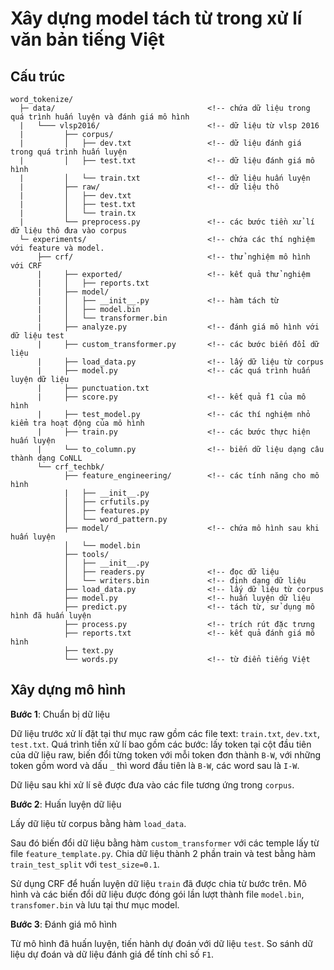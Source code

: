 # Xây dựng model tách từ trong xử lí văn bản tiếng Việt

## Cấu trúc

```
word_tokenize/
  ├─ data/                                  <!-- chứa dữ liệu trong quá trình huấn luyện và đánh giá mô hình 
  |   └─── vlsp2016/                        <!-- dữ liệu từ vlsp 2016
  |         ├── corpus/   
  |         │   ├── dev.txt                 <!-- dữ liệu đánh giá trong quá trình huấn luyện
  |         │   ├── test.txt                <!-- dữ liệu đánh giá mô hình
  |         │   └── train.txt               <!-- dữ liệu huấn luyện
  |         ├── raw/                        <!-- dữ liệu thô
  |         │   ├── dev.txt
  |         │   ├── test.txt
  |         │   └── train.tx
  |         └── preprocess.py               <!-- các bước tiền xử lí dữ liệu thô đưa vào corpus
  └─ experiments/                           <!-- chứa các thí nghiệm với feature và model.
      ├── crf/                              <!-- thử nghiệm mô hình với CRF
      |     ├── exported/                   <!-- kết quả thử nghiệm
      |     │   ├── reports.txt
      |     ├── model/                      
      |     │   ├── __init__.py             <!-- hàm tách từ
      |     │   ├── model.bin
      |     │   └── transformer.bin
      |     ├── analyze.py                  <!-- đánh giá mô hình với dữ liệu test 
      |     ├── custom_transformer.py       <!-- các bước biến đổi dữ liệu
      |     ├── load_data.py                <!-- lấy dữ liệu từ corpus
      |     ├── model.py                    <!-- các quá trình huấn luyện dữ liệu
      |     ├── punctuation.txt                
      |     ├── score.py                    <!-- kết quả f1 của mô hình
      |     ├── test_model.py               <!-- các thí nghiệm nhỏ kiểm tra hoạt động của mô hình
      |     ├── train.py                    <!-- các bước thực hiện huấn luyện
      |     └── to_column.py                <!-- biến dữ liệu dạng câu thành dạng CoNLL
      └── crf_techbk/
            ├── feature_engineering/        <!-- các tính năng cho mô hình
            |   ├── __init__.py
            │   ├── crfutils.py
            │   ├── features.py
            │   └── word_pattern.py
            ├── model/                      <!-- chứa mô hình sau khi huấn luyện
            │   └── model.bin
            ├── tools/ 
            │   ├── __init__.py
            │   ├── readers.py              <!-- đọc dữ liệu
            │   └── writers.bin             <!-- định dạng dữ liệu
            ├── load_data.py                <!-- lấy dữ liệu từ corpus
            ├── model.py                    <!-- huấn luyện dữ liệu
            ├── predict.py                  <!-- tách từ, sử dụng mô hình đã huấn luyện
            ├── process.py                  <!-- trích rút đặc trưng
            ├── reports.txt                 <!-- kết quả đánh giá mô hình
            ├── text.py                     
            └── words.py                    <!-- từ điển tiếng Việt
```
## Xây dựng mô hình

**Bước 1**: Chuẩn bị dữ liệu  

Dữ liệu trước xử lí đặt tại thư mục raw gồm các file text: `train.txt`, `dev.txt`, `test.txt`. Quá trình tiền xử lí bao gồm các bước: lấy token tại cột đầu tiên của dữ liệu raw, biến đổi từng token với mỗi token đơn thành `B-W`, với những token gồm word và dấu `_` thì word đầu tiên là `B-W`, các word sau là `I-W`. 

Dữ liệu sau khi xử lí sẽ được đưa vào các file tương ứng trong `corpus`.

**Bước 2**: Huấn luyện dữ liệu

Lấy dữ liệu từ corpus bằng hàm `load_data`. 

Sau đó biến đổi dữ liệu bằng hàm `custom_transformer` với các temple lấy từ file `feature_template.py`. Chia dữ liệu thành 2 phần train và test bằng hàm `train_test_split` với `test_size=0.1`. 

Sử dụng CRF để huấn luyện dữ liệu `train` đã được chia từ bước trên. Mô hình và các biến đổi dữ liệu được đóng gói lần lượt thành file `model.bin`, `transfomer.bin` và lưu tại thư mục model.

**Bước 3**: Đánh giá mô hình

Từ mô hình đã huấn luyện, tiến hành dự đoán với dữ liệu `test`. So sánh dữ liệu dự đoán và dữ liệu đánh giá để tính chỉ số `F1`.

